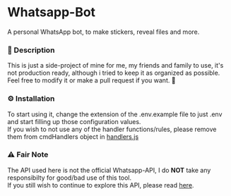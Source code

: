 # Whatsapp-Bot
A personal WhatsApp bot, to make stickers, reveal files and more.

### 📙 Description
This is just a side-project of mine for me, my friends and family to use,
it's not production ready, although i tried to keep it as organized as possible.  
Feel free to modify it or make a pull request if you want. 🙂

### ⚙️ Installation
To start using it, change the extension of the .env.example file to just .env and start filling up those configuration values.  
If you wish to not use any of the handler functions/rules, please remove them from cmdHandlers object in [handlers.js](src/whatsapp/handlers/handleMessage.js)

### ⚠️ Fair Note
The API used here is not the official Whatsapp-API, I do **NOT** take any responsibilty for good/bad use of this tool.  
If you still wish to continue to explore this API, please read [here](https://wwebjs.dev/).
